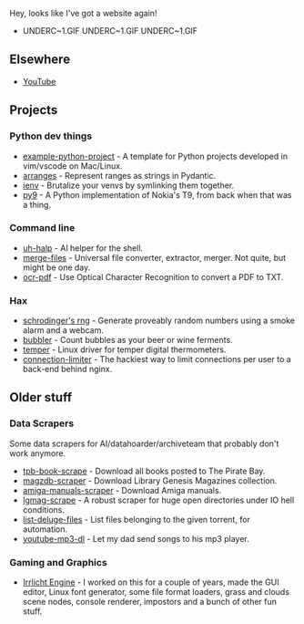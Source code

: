 Hey, looks like I've got a website again!

* UNDERC~1.GIF UNDERC~1.GIF UNDERC~1.GIF


## Elsewhere

* [YouTube](https://youtube.com/bitplane)


## Projects

### Python dev things

* [example-python-project](https://github.com/bitplane/example-python-project) -
  A template for Python projects developed in vim/vscode on Mac/Linux.
* [arranges](/arranges) -
  Represent ranges as strings in Pydantic.
* [ienv](/ienv) -
  Brutalize your venvs by symlinking them together.
* [py9](https://github.com/bitplane/py9) -
  A Python implementation of Nokia's T9, from back when that was a thing.

### Command line

* [uh-halp](/uh-halp) -
  AI helper for the shell.
* [merge-files](/merge-files) -
  Universal file converter, extractor, merger. Not quite, but might be one day.
* [ocr-pdf](https://github.com/bitplane/ocr-pdf) -
  Use Optical Character Recognition to convert a PDF to TXT.

### Hax

* [schrodinger's rng](https://github.com/bitplane/schrodingers-rng) - 
  Generate proveably random numbers using a smoke alarm and a webcam.
* [bubbler](https://github.com/bitplane/bubbler) -
  Count bubbles as your beer or wine ferments.
* [temper](https://github.com/bitplane/temper) -
  Linux driver for temper digital thermometers.
* [connection-limiter](https://github.com/bitplane/connection-limiter) -
  The hackiest way to limit connections per user to a back-end behind nginx.

## Older stuff

### Data Scrapers

Some data scrapers for AI/datahoarder/archiveteam that probably don't work
anymore.

* [tpb-book-scrape](https://github.com/bitplane/tpb-book-scrape) -
  Download all books posted to The Pirate Bay.
* [magzdb-scraper](https://github.com/bitplane/magzdb-scraper) -
  Download Library Genesis Magazines collection.
* [amiga-manuals-scraper](https://github.com/bitplane/amiga-manuals-scraper) -
  Download Amiga manuals.
* [lgmag-scrape](https://github.com/bitplane/lgmag-scrape) -
  A robust scraper for huge open directories under IO hell conditions.
* [list-deluge-files](https://github.com/bitplane/list-deluge-files) -
  List files belonging to the given torrent, for automation.
* [youtube-mp3-dl](https://github.com/bitplane/youtube-mp3-dl) -
  Let my dad send songs to his mp3 player.

### Gaming and Graphics

* [Irrlicht Engine](https://irrlicht.sf.net/) -
  I worked on this for a couple of years, made the GUI editor, Linux font
  generator, some file format loaders, grass and clouds scene nodes, console
  renderer, impostors and a bunch of other fun stuff.
